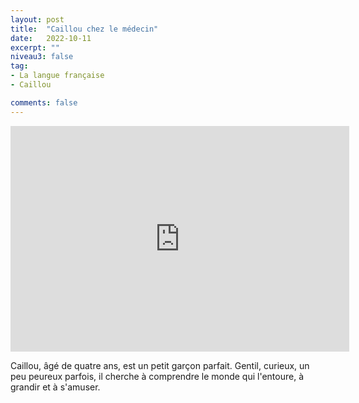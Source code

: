 ```yaml
---
layout: post
title:  "Caillou chez le médecin"
date:   2022-10-11
excerpt: ""
niveau3: false
tag:
- La langue française
- Caillou

comments: false
---
```

<center>
<img style="display: none;" src="/assets/img/thumbnails/caillou-11.jpg" alt="" width="1" height="1">
<iframe width="542px" height="361px" src="https://www.youtube.com/embed/uPGUOPvMdYU?rel=0&controls=1&showinfo=0&modestbranding=1&enablejsapi=1" allowfullscreen frameborder="0" ></iframe></center>

Caillou, âgé de quatre ans, est un petit garçon parfait. Gentil, curieux, un peu peureux parfois, il cherche à comprendre le monde qui l'entoure, à grandir et à s'amuser.
